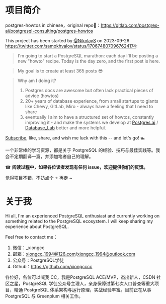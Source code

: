 # 项目简介

postgres-howtos in chinese，original repo🔗：https://gitlab.com/postgres-ai/postgresql-consulting/postgres-howtos

This project has been started by [@NikolayS]() on 2023-09-26 https://twitter.com/samokhvalov/status/1706748070967624174:

> I'm going to start a PostgreSQL marathon: each day I'll be posting a new "howto" recipe. Today is the day zero, and the first post is here.

> My goal is to create at least 365 posts 😎

> Why am I doing it?
>
> 1. Postgres docs are awesome but often lack practical pieces of advice (howtos)
> 2. 20+ years of database experience, from small startups to giants like Chewy, GitLab, Miro - always have a feeling that I need to share
> 3. eventually I aim to have a structured set of howtos, constantly improving it - and make the systems we develop at [Postgres.ai](https://Postgres.ai) / [Database_Lab](https://twitter.com/Database_Lab) better and more helpful.

[Subscribe](https://twitter.com/samokhvalov/status/1706748070967624174), like, share, and wish me luck with this -- and let's go! 🏊

一个非常棒的学习资源，都是关于 PostgreSQL 的经验、技巧与最佳实践等。我会不定期翻译一篇，并添加笔者自己的理解。

☎ **阅读过程中，如果各位读者发现有任何 issue，欢迎提供你们的反馈。**

觉得项目不错，不妨点个 ⭐️ 再走 ~

# 关于我

Hi all, I'm an experienced PostgreSQL enthusiast and currently working on something related to the PostgreSQL ecosystem. I will keep sharing my experience about PostgreSQL. 

Feel free to contact me：

1. 微信：_xiongcc
2. 邮箱：xiongcc_1994@126.com/xiongcc_1994@outlook.com
3. 公众号：PostgreSQL学徒
4. Github：https://github.com/xiongcccc

各位好，各位可以喊我 CC，我是PostgreSQL ACE/MVP，杰出新人，CSDN 社区之星，PostgreSQL 学徒公众号主理人，亲身保障过第七次人口普查等重大项目，精通 PostgreSQL 体系架构与运行原理，实战经验丰富。目前正在从事 PostgreSQL 与 Greenplum 相关工作。

